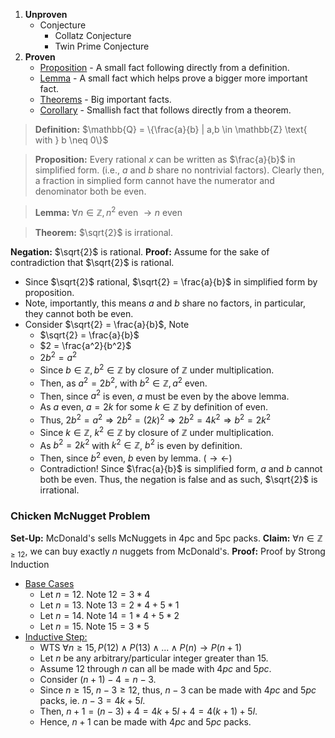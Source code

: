 1. <b>Unproven</b>
	- Conjecture
		 - Collatz Conjecture
		 - Twin Prime Conjecture
1. <b>Proven</b>
	- <u>Proposition</u> - A small fact following directly from a definition.
	- <u>Lemma</u> - A small fact which helps prove a bigger more important fact.
	- <u>Theorems</u> - Big important facts.
	- <u>Corollary</u> - Smallish fact that follows directly from a theorem.

> <b>Definition:</b> $\mathbb{Q} = \{\frac{a}{b} | a,b \in \mathbb{Z} \text{ with } b \neq 0\}$

> <b>Proposition:</b> Every rational $x$ can be written as $\frac{a}{b}$ in simplified form. (i.e., $a$ and $b$ share no nontrivial factors).  Clearly then, a fraction in simplied form cannot have the numerator and denominator both be even.

><b>Lemma:</b> $\forall n \in \mathbb{Z}, n^2 \text{ even } \rightarrow n \text{ even}$

> <b>Theorem:</b> $\sqrt{2}$ is irrational.

<b>Negation:</b> $\sqrt{2}$ is rational.
<b>Proof:</b> Assume for the sake of contradiction that $\sqrt{2}$ is rational.
- Since $\sqrt{2}$ rational, $\sqrt{2} = \frac{a}{b}$ in simplified form by proposition.
- Note, importantly, this means $a$ and $b$ share no factors, in particular, they cannot both be even.
- Consider $\sqrt{2} = \frac{a}{b}$, Note
	- $\sqrt{2} = \frac{a}{b}$
	- $2 = \frac{a^2}{b^2}$
	- $2b^2 = a^2$
	- Since $b \in \mathbb{Z}, b^2 \in \mathbb{Z}$ by closure of $\mathbb{Z}$ under multiplication.
	- Then, as $a^2=2b^2$, with $b^2 \in \mathbb{Z}, a^2$ even.
	- Then, since $a^2$ is even, $a$ must be even by the above lemma.
	- As $a$ even, $a=2k$ for some $k \in \mathbb{Z}$ by definition of even.
	- Thus, $2b^2=a^2 \Rightarrow 2b^2 = (2k)^2 \Rightarrow 2b^2=4k^2 \Rightarrow b^2 = 2k^2$ 
	- Since $k \in \mathbb{Z}$, $k^2 \in \mathbb{Z}$ by closure of $\mathbb{Z}$ under multiplication.
	- As $b^2 = 2k^2$ with $k^2 \in \mathbb{Z}$, $b^2$ is even by definition.
	- Then, since $b^2$ even, $b$ even by lemma. ($\rightarrow \leftarrow$)
	- Contradiction! Since $\frac{a}{b}$ is simplified form, $a$ and $b$ cannot both be even. Thus, the negation is false and as such, $\sqrt{2}$ is irrational.

### Chicken McNugget Problem
<b>Set-Up:</b> McDonald's sells McNuggets in 4pc and 5pc packs.
<b>Claim:</b> $\forall n \in \mathbb{Z}_{\geq 12}$, we can buy exactly $n$ nuggets from McDonald's.
<b>Proof:</b> Proof by Strong Induction
- <u>Base Cases</u>
	- Let $n = 12$. Note $12 = 3*4$
	- Let $n = 13$. Note $13 = 2*4 + 5*1$
	- Let $n = 14$. Note $14 = 1*4 + 5*2$
	- Let $n = 15$. Note $15 = 3*5$
- <u>Inductive Step:</u>
	- WTS $\forall n \geq 15, P(12) \land P(13) \land ... \land P(n) \rightarrow P(n+1)$
	- Let $n$ be any arbitrary/particular integer greater than $15$.
	- Assume $12$ through $n$ can all be made with $4pc$ and $5pc$.
	- Consider $(n+1) -4 = n-3$.
	- Since $n \geq 15$, $n-3 \geq 12$, thus, $n-3$ can be made with $4pc$ and $5pc$ packs, ie. $n-3=4k+5l$.
	- Then, $n+1=(n-3)+4 = 4k+5l+4=4(k+1)+5l$.
	- Hence, $n+1$ can be made with $4pc$ and $5pc$ packs.